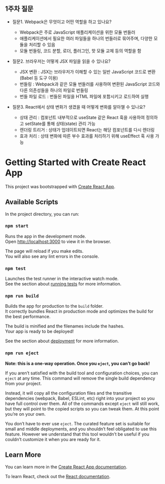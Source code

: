 ## 1주차 질문

- 질문1. Webpack은 무엇이고 어떤 역할을 하고 있나요?
    - Webpack은 주로 JavaScript 애플리케이션을 위한 모듈 번들러
    - 애플리케이션에서 필요한 여러 파일들을 하나의 번들러로 묶어주며, 다양한 모듈을 처리할 수 있음
    - 모듈 번들링, 코드 분할, 로더, 플러그인, 핫 모듈 교체 등의 역할을 함

- 질문2. 브라우저는 어떻게 JSX 파일을 읽을 수 있나요?
    - JSX 변환 : JSX는 브라우저가 이해할 수 있는 일반 JavaScript 코드로 변환(Babel 등 도구 이용)
    - 번들링 : Webpack과 같은 모듈 번들러를 사용하여 변환된 JavaScript 코드와 다른 의존성들을 하나의 파일로 번들링
    - 번들 파일 로드 : 번들된 파일을 HTML 파일에 포함시키고 로드하여 실행

- 질문3. React에서 상태 변화가 생겼을 때 어떻게 변화를 알아챌 수 있나요?
    - 상태 관리 : 컴포넌트 내부적으로 useState 같은 React 훅을 사용하여 정의하고 setState를 통해 상태(state) 관리 가능
    - 렌더링 트리거 : 상태가 업데이트되면 React는 해당 컴포넌트를 다시 렌더링
    - 효과 처리 : 상태 변화에 따른 부수 효과를 처리하기 위해 useEffect 훅 사용 가능

# Getting Started with Create React App

This project was bootstrapped with [Create React App](https://github.com/facebook/create-react-app).

## Available Scripts

In the project directory, you can run:

### `npm start`

Runs the app in the development mode.\
Open [http://localhost:3000](http://localhost:3000) to view it in the browser.

The page will reload if you make edits.\
You will also see any lint errors in the console.

### `npm test`

Launches the test runner in the interactive watch mode.\
See the section about [running tests](https://facebook.github.io/create-react-app/docs/running-tests) for more information.

### `npm run build`

Builds the app for production to the `build` folder.\
It correctly bundles React in production mode and optimizes the build for the best performance.

The build is minified and the filenames include the hashes.\
Your app is ready to be deployed!

See the section about [deployment](https://facebook.github.io/create-react-app/docs/deployment) for more information.

### `npm run eject`

**Note: this is a one-way operation. Once you `eject`, you can’t go back!**

If you aren’t satisfied with the build tool and configuration choices, you can `eject` at any time. This command will remove the single build dependency from your project.

Instead, it will copy all the configuration files and the transitive dependencies (webpack, Babel, ESLint, etc) right into your project so you have full control over them. All of the commands except `eject` will still work, but they will point to the copied scripts so you can tweak them. At this point you’re on your own.

You don’t have to ever use `eject`. The curated feature set is suitable for small and middle deployments, and you shouldn’t feel obligated to use this feature. However we understand that this tool wouldn’t be useful if you couldn’t customize it when you are ready for it.

## Learn More

You can learn more in the [Create React App documentation](https://facebook.github.io/create-react-app/docs/getting-started).

To learn React, check out the [React documentation](https://reactjs.org/).

